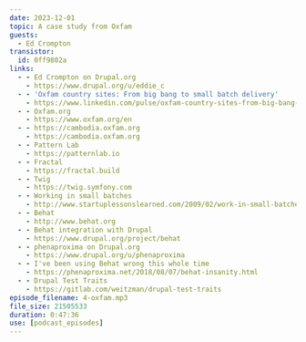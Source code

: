 ```yaml
---
date: 2023-12-01
topic: A case study from Oxfam
guests:
  - Ed Crompton
transistor:
  id: 0ff9802a
links:
  - - Ed Crompton on Drupal.org
    - https://www.drupal.org/u/eddie_c
  - - 'Oxfam country sites: From big bang to small batch delivery'
    - https://www.linkedin.com/pulse/oxfam-country-sites-from-big-bang-small-batch-edward-crompton
  - - Oxfam.org
    - https://www.oxfam.org/en
  - - https://cambodia.oxfam.org
    - https://cambodia.oxfam.org
  - - Pattern Lab
    - https://patternlab.io
  - - Fractal
    - https://fractal.build
  - - Twig
    - https://twig.symfony.com
  - - Working in small batches
    - http://www.startuplessonslearned.com/2009/02/work-in-small-batches.html
  - - Behat
    - http://www.behat.org
  - - Behat integration with Drupal
    - https://www.drupal.org/project/behat
  - - phenaproxima on Drupal.org
    - https://www.drupal.org/u/phenaproxima
  - - I've been using Behat wrong this whole time
    - https://phenaproxima.net/2018/08/07/behat-insanity.html
  - - Drupal Test Traits
    - https://gitlab.com/weitzman/drupal-test-traits
episode_filename: 4-oxfam.mp3
file_size: 21505533
duration: 0:47:36
use: [podcast_episodes]
---
```

